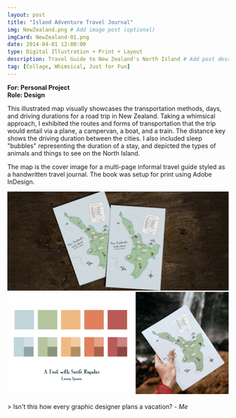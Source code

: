 ```yaml
---
layout: post
title: "Island Adventure Travel Journal"
img: NewZealand.png # Add image post (optional)
imgCard: NewZealand-01.png 
date: 2014-04-01 12:00:00 
type: Digital Illustration + Print + Layout
description: Travel Guide to New Zealand's North Island # Add post description (optional)
tag: [Collage, Whimsical, Just for Fun]
---
```

<b>For: Personal Project</b><br/>
<b>Role: Design</b>

This illustrated map visually showcases the transportation methods, days, and driving durations for a road trip in New Zealand. Taking a whimsical approach, I exhibited the routes and forms of transportation that the trip would entail via a plane, a campervan, a boat, and a train. The distance key shows the driving duration between the cities. I also included sleep "bubbles" representing the duration of a stay, and depicted the types of animals and things to see on the North Island.  

The map is the cover image for a multi-page informal travel guide styled as a handwritten travel journal.  The book was setup for print using Adobe InDesign.  

<div class="post_image_addl">
    <img src="/assets/img/NewZealand-Full.png" alt="Image of New Zealand Map Illustration and Sample Book Page">
</div>
<div class="post_image_addl">
    <img src="/assets/img/NewZealand-Color.png" alt="Image of Postcards on a rack">
</div>

<br/>
> Isn't this how every graphic designer plans a vacation? <cite>- Me</cite>
